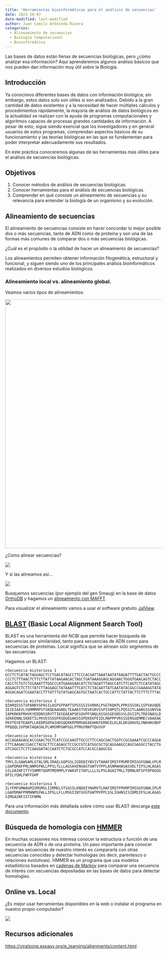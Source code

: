 ```yaml
---
title: 'Herramientas bioinformáticas para el análisis de secuencias'
date: 2023-10-07
date-modified: last-modified
author: Juan Camilo Arboleda Rivera
categories:
  - Alineamiento de secuencias
  - Biología Computacional
  - Bioinformática
---
```


Las bases de datos están llenas de secuencias biológicas, pero ¿cómo
analizar esa información? Aquí aprenderemos algunos análisis básicos que nos
pueden dan información muy útil sobre la Biología.

## Introducción

Ya conocimos diferentes bases de datos con información biológica; sin
embargo, estos datos solo son útiles si son analizados. Debido a la gran
cantidad de datos existentes y a la necesidad de hacer múltiples cálculos y
procedimientos rápidamente, la mayoría de análisis de datos biológicos en la
actualidad se realizan con la ayuda de programas computacionales y
algoritmos capaces de procesas grandes cantidades de información. A pesar de
esto, sigue siendo esencial que los investigadores y en general usuarios de
estos programas, comprendan aspectos básicos de su funcionamiento y las
teorías biológicas en las que se fundamentan para poder interpretar
adecuadamente sus resultados.

En este práctica conoceremos algunas de las herramientas más útiles para el 
análisis de secuencias biológicas.

## Objetivos

1. Conocer métodos de análisis de secuencias biológicas.
2. Conocer herramientas para el análisis de secuencias biológicas.
3. Comprender en qué consiste un alineamiento de secuencias y su relevancia
   para entender la biología de un organismo y su evolución.

## Alineamiento de secuencias

El alineamiento de secuencias consiste en hacer concordar lo mejor posible
dos o más secuencias, tanto de ADN como de proteína y son una de las formas 
más comunes de comparar dos o más secuencias biológicas.

¿Cuál es el propósito o la utilidad de hacer un alineamiento de secuencias?

Los alineamientos permiten obtener información filogenética, estructural y
funcional, y siguen siendo uno de los principales análisis bioinformáticos 
realizados en diversos estudios biológicos.

### Alineamiento local vs. alineamiento global.

Veamos varios tipos de alineamientos:

<img src="https://2.bp.blogspot.com/-Wn08q25ELNI/VzRNSOlv1vI/AAAAAAAADrQ/vcBmnN-Sgo88WwtteTIXiNjgCW9w8U_TwCLcB/s1600/Pair%2Bwise%2Balignment%2Bvs%2Bmultiple%2Bsequence%2Balignment.jpg" width="800px">

¿Cómo alinear secuencias?

![](https://www.genome.gov/sites/default/files/genome-old/images/EdKit/bio3c_large.gif)

Y si las alineamos así...

![](https://www.genome.gov/sites/default/files/genome-old/images/EdKit/bio3d_large.gif)

Busquemos secuencias (por ejemplo del gen Smaug) en la base de datos
[OrthoDB](https://www.orthodb.org/?) y hagamos un
[alineamiento con MAFFT](https://www.ebi.ac.uk/Tools/msa/mafft/).

Para visualizar el alineamiento vamos a usar el software gratuito
[JalView](https://www.jalview.org/).

## [BLAST](https://blast.ncbi.nlm.nih.gov/Blast.cgi) (Basic Local Alignment Search Tool)

BLAST es una herramienta del NCBI que permite hacer búsqueda de secuencias
por similaridad, tanto para secuencias de ADN como para secuencias de
proteínas. Local significa que se alinean solo segmentos de las secuencias.

Hagamos un BLAST:

```
>Secuencia misteriosa 1
GCCTCTCATACTAGGAGCTCCTGACATAGCCTTCCCACGATTAAATAATATAAGATTTTGACTACTGCCC
CCCTCTTTAACTCTTCTTATTATAAGAACACTAGCTGATAAAGGAGCAGGAACTGGGTGAACAGTCTACC
CACCTCTGTCTGCAAATTTGGCCCATGAAGGAACATCTGTAGATTTAGCCATCTTCAGTCTCCATATAGC
AGGAGTCTCTTCTATCTTAGGAGCTATAAATTTCATCTCTACAATTATCAATATACGGCCGAAAGGTATA
AGGACAGATCGAATACCTTTATTTGTATGAGCAGTGCTAATCACTGCCATTCTATTACTTCTTTCTTTAC
```

```
>Secuencia misteriosa 2
QIHRQISSTSPANRVSPASILASPSPPAPTSPSSSSISVRKKLPSGTKQKPLPPKSSSSKLSSPVAVQDE
IEIEIAEVLYGMMRMPSTSKQEAAGNDLTEAAKSTVEVKSRVSSPISNPQTLPQSSITLAANSSSSNVSA
IAPKRKKPRHVKYEDDNSSRVTTIKSEAEAPSKSQVPFSNQLKSSGSGEGNSSVLDSIIPLTRESNASLD
SEKKENNLSKDETILPKVESSSGFRSDGEGAKSSSPEKEKFEIDLMAPPPVRSSSERGGEMMECVAAEAK
PKVTEVETEAKPLLKEDRSDPAIHDSQEKKRPRMVAEAEHHKFERNCELKLDLDKSDHVGLVNKHHVQKP
PPQQQLSVPDKTAQASHLPLHMSMPGWPGGLPTMGYMAPTQGVVP
```

```
>Secuencia misteriosa 3
ACCAGAAGAGCACCGAACTGCTCATCCGCAAGTTGCCCTTCCAGCGACTGGTCCGCGAAATCGCCCAGGA
CTTCAAGACCGACCTACGCTTCCAGAGCTCCGCCGTCATGGCGCTGCAGGAAGCCAGCGAGGCCTACCTG
GTCGGCCTCTTCGAGGATACCAATCTCTGCGCCATCCACGCCAAGCGG
```

```
>Secuencia misteriosa 4
TMYLILGAWSAMLGTALSMLIRAELGQPGSLIGDDQIYNVIVTAHAFIMIFFMVMPIMIGGFGNWLVPLM
LGAPDMAFPRLNNMSFWLLPPSLTLLLAGSAVENGAGTGWTVYPPLASNMAHAGASVDLTIFSLHLAGAS
SILGAINFITTVINMRTQGMTMERMPLFVWAVFITAFLLLLSLPVLAGAITMLLTDRNLNTSFFDPAGGG
DPILYQHLFWFFGHP
```

```
>Secuencia misteriosa 5
ILYFMFGMWAGMIGMSMSLIIRMELSTSGSILKNDQIYNGMVTLHAFIMIFFMVMPIMIGGFGNWLIPLM
LGAPDMAFPRMNNMSFWLLIPSLLFLLMSGIINTGVGTGWTMYPPLSSLIGHNSISIDMSIFSLHLAGAS
SIMGAINFISTIFNMN
```

Para una información más detallada sobre cómo usar BLAST descarga [este 
documento](https://blast.ncbi.nlm.nih.gov/Blast.cgi?CMD=Web&PAGE_TYPE=BlastDocs&DOC_TYPE=ProgSelectionGuide).

## Búsqueda de homología con [HMMER](http://hmmer.org/)

En muchas ocasiones nos interesa conocer la estructura o función de una
secuencia de ADN o de una proteína. Un paso importante para conocer mejor
las secuencias de nuestro interés es compararla con otras secuencias
conocidas y detectar homologías (es decir, parentesco o relaciones
evolutivas). HMMER es un programa que usa modelos estadísticos basados en
[cadenas de Markov](https://www.nature.com/articles/nbt1004-1315) para
comparar una secuencia de interés con secuencias depositadas en las bases de
datos para detectar homologías.

## Online vs. Local

¿Es mejor usar herramientas disponibles en la web o instalar el programa en
nuestro propio computador?

![](https://cdn.computerhoy.com/sites/navi.axelspringer.es/public/media/image/2014/04/39513-linux.jpg)

## Recursos adicionales

<https://viralzone.expasy.org/e_learning/alignments/content.html>
